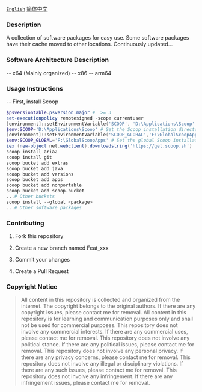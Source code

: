 [`English`](README_en.md)
[简体中文](README.md)

### Description

A collection of software packages for easy use. Some software packages have their cache moved to other locations. Continuously updated...

### Software Architecture Description

-- x64 (Mainly organized)
-- x86
-- arm64

### Usage Instructions

-- First, install Scoop

```powershell
$psversiontable.psversion.major #  >= 3
set-executionpolicy remotesigned -scope currentuser
[environment]::setEnvironmentVariable('SCOOP', 'D:\Applications\Scoop', 'User')
$env:SCOOP='D:\Applications\Scoop' # Set the Scoop installation directory
[environment]::setEnvironmentVariable('SCOOP_GLOBAL','F:\GlobalScoopApps','Machine')
$env:SCOOP_GLOBAL='F:\GlobalScoopApps' # Set the global Scoop installation directory
iex (new-object net.webclient).downloadstring('https://get.scoop.sh')
scoop install aria2
scoop install git
scoop bucket add extras
scoop bucket add java
scoop bucket add versions
scoop bucket add apps
scoop bucket add nonportable
scoop bucket add scoop-bucket
...# Other buckets
scoop install --global <package>
...# Other software packages
```

### Contributing

1. Fork this repository

2. Create a new branch named Feat_xxx

3. Commit your changes

4. Create a Pull Request

### Copyright Notice

> All content in this repository is collected and organized from the internet. The copyright belongs to the original authors. If there are any copyright issues, please contact me for removal.
> All content in this repository is for learning and communication purposes only and shall not be used for commercial purposes.
> This repository does not involve any commercial interests. If there are any commercial uses, please contact me for removal.
> This repository does not involve any political stance. If there are any political issues, please contact me for removal.
> This repository does not involve any personal privacy. If there are any privacy concerns, please contact me for removal.
> This repository does not involve any illegal or disciplinary violations. If there are any such issues, please contact me for removal.
> This repository does not involve any infringement. If there are any infringement issues, please contact me for removal.
